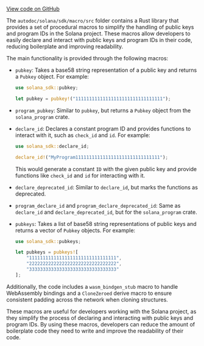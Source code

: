 [View code on GitHub](https://github.com/solana-labs/solana/tree/master/na/sdk/macro/src)

The `autodoc/solana/sdk/macro/src` folder contains a Rust library that provides a set of procedural macros to simplify the handling of public keys and program IDs in the Solana project. These macros allow developers to easily declare and interact with public keys and program IDs in their code, reducing boilerplate and improving readability.

The main functionality is provided through the following macros:

- `pubkey`: Takes a base58 string representation of a public key and returns a `Pubkey` object. For example:

  ```rust
  use solana_sdk::pubkey;

  let pubkey = pubkey!("11111111111111111111111111111111");
  ```

- `program_pubkey`: Similar to `pubkey`, but returns a `Pubkey` object from the `solana_program` crate.

- `declare_id`: Declares a constant program ID and provides functions to interact with it, such as `check_id` and `id`. For example:

  ```rust
  use solana_sdk::declare_id;

  declare_id!("MyProgram1111111111111111111111111111111");
  ```

  This would generate a constant `ID` with the given public key and provide functions like `check_id` and `id` for interacting with it.

- `declare_deprecated_id`: Similar to `declare_id`, but marks the functions as deprecated.

- `program_declare_id` and `program_declare_deprecated_id`: Same as `declare_id` and `declare_deprecated_id`, but for the `solana_program` crate.

- `pubkeys`: Takes a list of base58 string representations of public keys and returns a vector of `Pubkey` objects. For example:

  ```rust
  use solana_sdk::pubkeys;

  let pubkeys = pubkeys![
      "11111111111111111111111111111111",
      "22222222222222222222222222222222",
      "33333333333333333333333333333333"
  ];
  ```

Additionally, the code includes a `wasm_bindgen_stub` macro to handle WebAssembly bindings and a `CloneZeroed` derive macro to ensure consistent padding across the network when cloning structures.

These macros are useful for developers working with the Solana project, as they simplify the process of declaring and interacting with public keys and program IDs. By using these macros, developers can reduce the amount of boilerplate code they need to write and improve the readability of their code.
